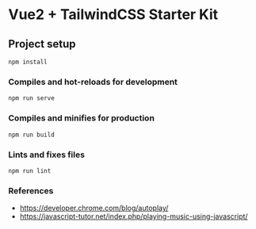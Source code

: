 # Vue2 + TailwindCSS Starter Kit

## Project setup
```
npm install
```

### Compiles and hot-reloads for development
```
npm run serve
```

### Compiles and minifies for production
```
npm run build
```

### Lints and fixes files
```
npm run lint
```
### References

- https://developer.chrome.com/blog/autoplay/
- https://javascript-tutor.net/index.php/playing-music-using-javascript/